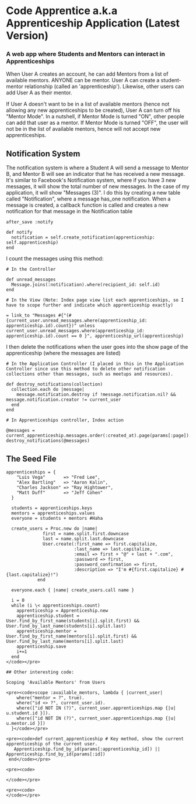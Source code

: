 # Code Apprentice a.k.a Apprenticeship Application (Latest Version)
### A web app where Students and Mentors can interact in Apprenticeships

When User A creates an account, he can add Mentors from a list of available mentors. ANYONE can be mentor. User A can create a student-mentor relationship (called an 'apprenticeship'). Likewise, other users can add User A as their mentor.

If User A doesn't want to be in a list of available mentors (hence not allowing any new apprenticeships to be created), User A can turn off his "Mentor Mode". In a nutshell, if Mentor Mode is turned "ON", other people can add that user as a mentor. If Mentor Mode is turned "OFF", the user will not be in the list of available mentors, hence will not accept new apprenticeships.

## Notification System

The notification system is where a Student A will send a message to Mentor B, and Mentor B will see an indicator that he has received a new message. It's similar to Facebook's Notification system, where if you have 3 new messages, it will show the total number of new messages. In the case of my application, it will show "Messages (3)". I do this by creating a new table called "Notification", where a message has_one notification. When a message is created, a callback function is called and creates a new notification for that message in the Notification table

```
after_save :notify

def notify
  notification = self.create_notification(apprenticeship: self.apprenticeship)
end
```

I count the messages using this method:

```
# In the Controller  
  
def unread_messages
  Message.joins(:notification).where(recipient_id: self.id)
end

# In the View (Note: Index page view list each apprenticeships, so I have to scope further and indicate which apprenticeship exactly)

= link_to "Messages #{"(#{current_user.unread_messages.where(apprenticeship_id: apprenticeship.id).count})" unless current_user.unread_messages.where(apprenticeship_id: apprenticeship.id).count == 0 }", apprenticeship_url(apprenticeship)
```

I then delete the notifications when the user goes into the show page of the apprenticeship (where the messages are listed)

```
# In the Application Controller (I placed in this in the Application Controller since use this method to delete other notification collections other than messages, such as meetups and resources).

def destroy_notifications(collection)
  collection.each do |message|
    message.notification.destroy if !message.notification.nil? && message.notification.creator != current_user
  end
end

# In Apprenticeships controller, Index action

@messages = current_apprenticeship.messages.order(:created_at).page(params[:page]).per(13)
destroy_notifications(@messages)
```

## The Seed File
```
apprenticeships = {
    "Luis Vega"       => "Fred Lee",
    "Alex Bartling"   => "Aaron Kalin",
    "Charles Jackson" => "Ray Hightower",
    "Matt Duff"       => "Jeff Cohen"
  }

  students = apprenticeships.keys
  mentors = apprenticeships.values
  everyone = students + mentors #Haha

  create_users = Proc.new do |name|
              first = name.split.first.downcase
              last = name.split.last.downcase
              User.create(:first_name => first.capitalize,
                          :last_name => last.capitalize,
                          :email => first + "@" + last + ".com",
                          :password => first,
                          :password_confirmation => first,
                          :description => "I'm #{first.capitalize} #{last.capitalize}!")
            end

  everyone.each { |name| create_users.call name }

  i = 0
  while (i \< apprenticeships.count)
    apprenticeship = Apprenticeship.new
    apprenticeship.student = User.find_by_first_name(students[i].split.first) && User.find_by_last_name(students[i].split.last)
    apprenticeship.mentor = User.find_by_first_name(mentors[i].split.first) && User.find_by_last_name(mentors[i].split.last)
    apprenticeship.save
    i+=1
  end
</code></pre>

## Other interesting code:

Scoping 'Available Mentors' from Users

<pre><code>scope :available_mentors, lambda { |current_user| 
    where("mentor = ?", true).
    where("id <> ?", current_user.id).
    where(["id NOT IN (?)", current_user.apprenticeships.map {|u| u.student.id }]).
    where(["id NOT IN (?)", current_user.apprenticeships.map {|u| u.mentor.id }])
  }</code></pre>

<pre><code>def current_apprenticeship # Key method, show the current apprenticeship of the current user.
   Apprenticeship.find_by_id(params[:apprenticeship_id]) || Apprenticeship.find_by_id(params[:id])
 end</code></pre>

<pre><code>
  
</code></pre>

<pre><code>
</code></pre>